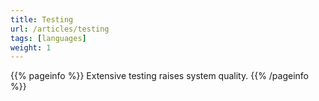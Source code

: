 ```yaml
---
title: Testing
url: /articles/testing
tags: [languages]
weight: 1
---
```


{{% pageinfo %}}
Extensive testing raises system quality.
{{% /pageinfo %}}
